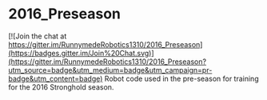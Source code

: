 # 2016_Preseason

[![Join the chat at https://gitter.im/RunnymedeRobotics1310/2016_Preseason](https://badges.gitter.im/Join%20Chat.svg)](https://gitter.im/RunnymedeRobotics1310/2016_Preseason?utm_source=badge&utm_medium=badge&utm_campaign=pr-badge&utm_content=badge)
Robot code used in the pre-season for training for the 2016 Stronghold season.
